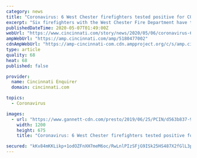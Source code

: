 ```yaml
---
category: news
title: "Coronavirus: 6 West Chester firefighters tested positive for COVID-19, all from the same shift"
excerpt: "Six firefighters with the West Chester Fire Department have tested positive for the novel coronavirus, officials said."
publishedDateTime: 2020-05-07T01:49:00Z
webUrl: "https://www.cincinnati.com/story/news/2020/05/06/coronavirus-6-west-chester-firefighters-tested-positive-covid-19/5180477002/"
ampWebUrl: "https://amp.cincinnati.com/amp/5180477002"
cdnAmpWebUrl: "https://amp-cincinnati-com.cdn.ampproject.org/c/s/amp.cincinnati.com/amp/5180477002"
type: article
quality: 68
heat: 68
published: false

provider:
  name: Cincinnati Enquirer
  domain: cincinnati.com

topics:
  - Coronavirus

images:
  - url: "https://www.gannett-cdn.com/presto/2019/06/25/PCIN/d563b837-9082-4a06-b48e-bcf11d51b381-WCFD-EMS_3396.jpg?auto=webp&crop=1497,842,x3,y0&format=pjpg&width=1200"
    width: 1200
    height: 675
    title: "Coronavirus: 6 West Chester firefighters tested positive for COVID-19, all from the same shift"

secured: "kKv84mKKLikp+1odOZFnXH7meM6oc/RwLnlPIzSFjG9ISk25HS487X2fGlL3pDg38OGmdGkIfJ5Ak09+rWBayqF0YhRCgAMgMtmJZNEyu326QJvZoP8eu3Cp9R1fYIDriERxjjPN/INC1OpzHhMEdZLF4DUVhK6jDoRRuwltWDf/uZdg9/3kPQ5geMKgV23QpDE7BvISQrY/tC6h9TXbrH/h54W+tJTFYTB7s4NdSOH165IRKZ4KiVOO7dESkHxmA9kSgz0BkugDp20gNOQyDbwWSpxL9DjN4AYZgXdy5xsuar2F8N2R8miu0wSRrSP7;rZi7SWYOKGIHq/brIzOXfQ=="
---
```


